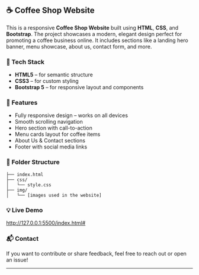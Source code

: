 

## ☕ Coffee Shop Website

This is a responsive **Coffee Shop Website** built using **HTML**, **CSS**, and **Bootstrap**. The project showcases a modern, elegant design perfect for promoting a coffee business online. It includes sections like a landing hero banner, menu showcase, about us, contact form, and more.

### 🔧 Tech Stack

- **HTML5** – for semantic structure  
- **CSS3** – for custom styling  
- **Bootstrap 5** – for responsive layout and components  

### 📸 Features

- Fully responsive design – works on all devices  
- Smooth scrolling navigation  
- Hero section with call-to-action  
- Menu cards layout for coffee items  
- About Us & Contact sections  
- Footer with social media links  

### 📂 Folder Structure

```
├── index.html
├── css/
│   └── style.css
├── img/
│   └── [images used in the website]

```

### 💡 Live Demo

http://127.0.0.1:5500/index.html#

### 📬 Contact

If you want to contribute or share feedback, feel free to reach out or open an issue!

---
